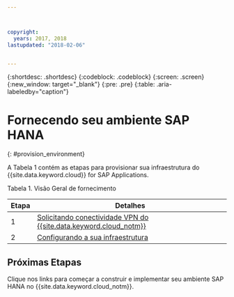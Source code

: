 ```yaml
---



copyright:
  years: 2017, 2018
lastupdated: "2018-02-06"


---
```


{:shortdesc: .shortdesc}
{:codeblock: .codeblock}
{:screen: .screen}
{:new_window: target="_blank"}
{:pre: .pre}
{:table: .aria-labeledby="caption"}


# Fornecendo seu ambiente SAP HANA
{: #provision_environment}

A Tabela 1 contém as etapas para provisionar sua infraestrutura do {{site.data.keyword.cloud}} for SAP Applications. 

Tabela 1. Visão Geral de fornecimento

| Etapa | Detalhes |
| --- | --- |
| 1 | [Solicitando conectividade VPN do {{site.data.keyword.cloud_notm}}](/docs/infrastructure/sap-hana/hana-requesting-setting-up-VPN.html) |
| 2 | [Configurando a sua infraestrutura](/docs/infrastructure/sap-hana/hana-setting-up-infrastructure.html) |

## Próximas Etapas

Clique nos links para começar a construir e implementar seu ambiente SAP HANA no {{site.data.keyword.cloud_notm}}.
